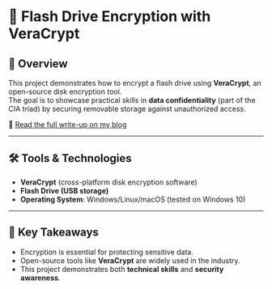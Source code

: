 # 🔐 Flash Drive Encryption with VeraCrypt

## 📌  Overview
This project demonstrates how to encrypt a flash drive using **VeraCrypt**, an open-source disk encryption tool.  
The goal is to showcase practical skills in **data confidentiality** (part of the CIA triad) by securing removable storage against unauthorized access.

🔗 [Read the full write-up on my blog](https://yourbloglink.com)  

---

## 🛠️ Tools & Technologies
- **VeraCrypt** (cross-platform disk encryption software)
- **Flash Drive (USB storage)**
- **Operating System**: Windows/Linux/macOS (tested on Windows 10)


---

## 🔑 Key Takeaways
- Encryption is essential for protecting sensitive data.  
- Open-source tools like **VeraCrypt** are widely used in the industry.  
- This project demonstrates both **technical skills** and **security awareness**.  
